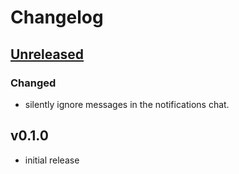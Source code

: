 # Changelog


## [Unreleased]

### Changed

- silently ignore messages in the notifications chat.

## v0.1.0

- initial release


[Unreleased]: https://github.com/adbenitez/deltachat-cursed/compare/v0.1.0...HEAD
